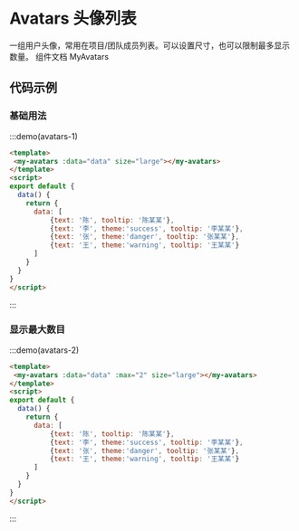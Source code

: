 # Avatars 头像列表

一组用户头像，常用在项目/团队成员列表。可以设置尺寸，也可以限制最多显示数量。 
组件文档 <api-link href="components/my-avatars">MyAvatars</api-link>

## 代码示例

### 基础用法
:::demo(avatars-1)
```html
<template>
 <my-avatars :data="data" size="large"></my-avatars>
</template>
<script>
export default {
  data() {
    return {
      data: [
          {text: '陈', tooltip: '陈某某'},
          {text: '李', theme:'success', tooltip: '李某某'},
          {text: '张', theme:'danger', tooltip: '张某某'},
          {text: '王', theme:'warning', tooltip: '王某某'}
      ]
    }
  }
}
</script>

```
:::

### 显示最大数目
:::demo(avatars-2)
```html
<template>
 <my-avatars :data="data" :max="2" size="large"></my-avatars>
</template>
<script>
export default {
  data() {
    return {
      data: [
          {text: '陈', tooltip: '陈某某'},
          {text: '李', theme:'success', tooltip: '李某某'},
          {text: '张', theme:'danger', tooltip: '张某某'},
          {text: '王', theme:'warning', tooltip: '王某某'}
      ]
    }
  }
}
</script>

```
:::
